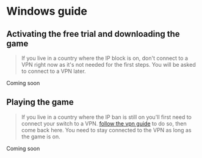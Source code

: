 # Windows guide

## Activating the free trial and downloading the game
>If you live in a country where the IP block is on, don't connect to a VPN right now as it's not needed for the first steps. You will be asked to connect to a VPN later.

Coming soon

## Playing the game

>If you live in a country where the IP ban is still on you'll first need to connect your switch to a VPN. <a href="#/vpn" target="_blank">follow the vpn guide</a> to do so, then come back here. You need to stay connected to the VPN as long as the game is on.

Coming soon